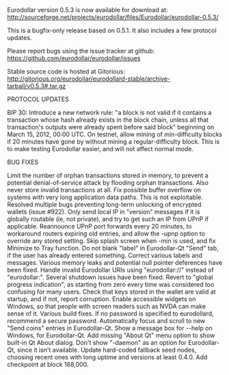 Eurodollar version 0.5.3 is now available for download at:
http://sourceforge.net/projects/eurodollar/files/Eurodollar/eurodollar-0.5.3/

This is a bugfix-only release based on 0.5.1.
It also includes a few protocol updates.

Please report bugs using the issue tracker at github:
https://github.com/eurodollar/eurodollar/issues

Stable source code is hosted at Gitorious:
http://gitorious.org/eurodollar/eurodollard-stable/archive-tarball/v0.5.3#.tar.gz

PROTOCOL UPDATES

BIP 30: Introduce a new network rule: "a block is not valid if it contains a transaction whose hash already exists in the block chain, unless all that transaction's outputs were already spent before said block" beginning on March 15, 2012, 00:00 UTC.
On testnet, allow mining of min-difficulty blocks if 20 minutes have gone by without mining a regular-difficulty block. This is to make testing Eurodollar easier, and will not affect normal mode.

BUG FIXES

Limit the number of orphan transactions stored in memory, to prevent a potential denial-of-service attack by flooding orphan transactions. Also never store invalid transactions at all.
Fix possible buffer overflow on systems with very long application data paths. This is not exploitable.
Resolved multiple bugs preventing long-term unlocking of encrypted wallets
(issue #922).
Only send local IP in "version" messages if it is globally routable (ie, not private), and try to get such an IP from UPnP if applicable.
Reannounce UPnP port forwards every 20 minutes, to workaround routers expiring old entries, and allow the -upnp option to override any stored setting.
Skip splash screen when -min is used, and fix Minimize to Tray function.
Do not blank "label" in Eurodollar-Qt "Send" tab, if the user has already entered something.
Correct various labels and messages.
Various memory leaks and potential null pointer deferences have been fixed.
Handle invalid Eurodollar URIs using "eurodollar://" instead of "eurodollar:".
Several shutdown issues have been fixed.
Revert to "global progress indication", as starting from zero every time was considered too confusing for many users.
Check that keys stored in the wallet are valid at startup, and if not, report corruption.
Enable accessible widgets on Windows, so that people with screen readers such as NVDA can make sense of it.
Various build fixes.
If no password is specified to eurodollard, recommend a secure password.
Automatically focus and scroll to new "Send coins" entries in Eurodollar-Qt.
Show a message box for --help on Windows, for Eurodollar-Qt.
Add missing "About Qt" menu option to show built-in Qt About dialog.
Don't show "-daemon" as an option for Eurodollar-Qt, since it isn't available.
Update hard-coded fallback seed nodes, choosing recent ones with long uptime and versions at least 0.4.0.
Add checkpoint at block 168,000.
